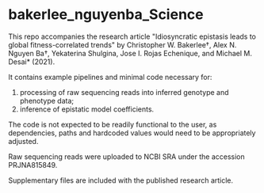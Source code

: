 # bakerlee_nguyenba_Science

This repo accompanies the research article "Idiosyncratic epistasis leads to global fitness-correlated trends" by Christopher W. Bakerlee†, Alex N. Nguyen Ba†, Yekaterina Shulgina, Jose I. Rojas Echenique, and Michael M. Desai* (2021).

It contains example pipelines and minimal code necessary for:

1. processing of raw sequencing reads into inferred genotype and phenotype data;
2. inference of epistatic model coefficients.

The code is not expected to be readily functional to the user, as dependencies, paths and hardcoded values would need to be appropriately adjusted.

Raw sequencing reads were uploaded to NCBI SRA under the accession PRJNA815849.

Supplementary files are included with the published research article.
